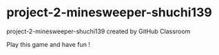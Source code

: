 # project-2-minesweeper-shuchi139
project-2-minesweeper-shuchi139 created by GitHub Classroom
  
  Play this game and have fun !
  
